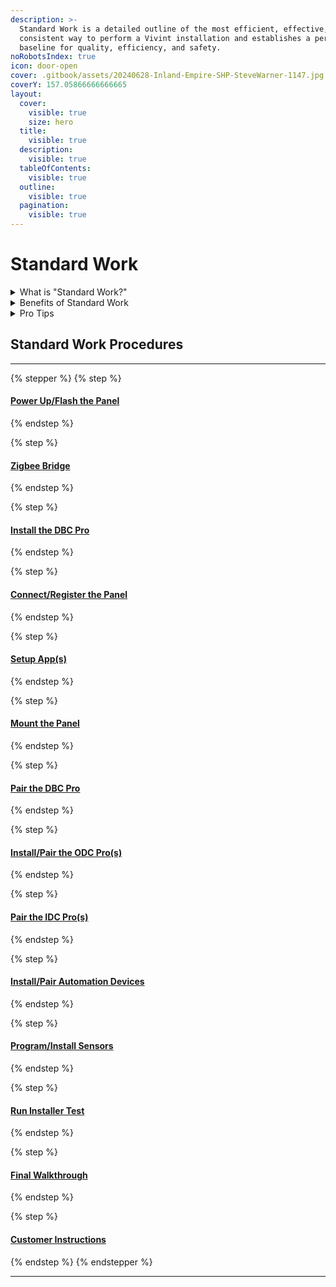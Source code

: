 ```yaml
---
description: >-
  Standard Work is a detailed outline of the most efficient, effective, and
  consistent way to perform a Vivint installation and establishes a performance
  baseline for quality, efficiency, and safety.
noRobotsIndex: true
icon: door-open
cover: .gitbook/assets/20240628-Inland-Empire-SHP-SteveWarner-1147.jpg
coverY: 157.05866666666665
layout:
  cover:
    visible: true
    size: hero
  title:
    visible: true
  description:
    visible: true
  tableOfContents:
    visible: true
  outline:
    visible: true
  pagination:
    visible: true
---
```


# Standard Work

<details>

<summary>What is "Standard Work?"</summary>

**Standard Work** is a detailed and documented description of the most efficient, effective, and consistent way to perform a specific task or process. Standard Work establishes a baseline for how tasks should be performed, ensuring quality, efficiency, and safety while providing a foundation for continuous improvement.

</details>

<details>

<summary>Benefits of Standard Work</summary>

* **Consistency:** Reduces variability and ensures tasks are performed uniformly.
* **Quality Improvement:** Minimizes errors and defects.
* **Efficiency:** Identifies and eliminates waste in processes.
* **Training:** Serves as a guide for training employees.

</details>

<details>

<summary>Pro Tips</summary>

* Always follow all [Safety protocols](https://prosource.vivint.com/sop-library/#button-general_safety).
* Multi-task while waiting for updates to complete.
* **DO NOT** pair any devices with the panel on battery power.

</details>

## Standard Work Procedures

***

{% stepper %}
{% step %}
#### [Power Up/Flash the Panel](home/power-up-flash-the-panel.md)
{% endstep %}

{% step %}
#### [Zigbee Bridge](home/zigbee-bridge.md)
{% endstep %}

{% step %}
#### [Install the DBC Pro](home/install-the-dbc-pro.md)
{% endstep %}

{% step %}
#### [Connect/Register the Panel](home/connect-register-the-panel.md)
{% endstep %}

{% step %}
#### [Setup App(s)](home/setup-app-s.md)
{% endstep %}

{% step %}
#### [Mount the Panel](home/mount-the-panel.md)
{% endstep %}

{% step %}
#### [Pair the DBC Pro](home/pair-the-dbc-pro.md)
{% endstep %}

{% step %}
#### [Install/Pair the ODC Pro(s)](home/install-pair-the-odc-pro-s.md)
{% endstep %}

{% step %}
#### [Pair the IDC Pro(s)](home/pair-the-idc-pro-s.md)
{% endstep %}

{% step %}
#### [Install/Pair Automation Devices](home/install-pair-automation-devices.md)
{% endstep %}

{% step %}
#### [Program/Install Sensors](home/program-install-sensors.md)
{% endstep %}

{% step %}
#### [Run Installer Test](home/run-installer-test.md)
{% endstep %}

{% step %}
#### [Final Walkthrough](home/final-walktghrough.md)
{% endstep %}

{% step %}
#### [Customer Instructions](home/customer-instructions.md)
{% endstep %}
{% endstepper %}

***
